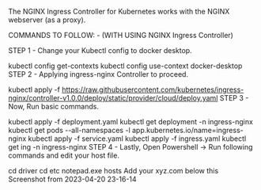 The NGINX Ingress Controller for Kubernetes works with the NGINX webserver (as a proxy).

COMMANDS TO FOLLOW: - (WITH USING NGINX Ingress Controller)

STEP 1 - Change your Kubectl config to docker desktop.

kubectl config get-contexts
kubectl config use-context docker-desktop
STEP 2 - Applying ingress-nginx Controller to proceed.

kubectl apply -f https://raw.githubusercontent.com/kubernetes/ingress-nginx/controller-v1.0.0/deploy/static/provider/cloud/deploy.yaml
STEP 3 - Now, Run basic commands.

kubectl apply -f deployment.yaml
kubectl get deployment -n ingress-nginx
kubectl get pods --all-namespaces -l app.kubernetes.io/name=ingress-nginx
kubectl apply -f service.yaml
kubectl apply -f ingress.yaml
kubectl get ing -n ingress-nginx
STEP 4 - Lastly, Open Powershell -> Run following commands and edit your host file.

cd driver
cd etc
notepad.exe hosts
Add your xyz.com below this
Screenshot from 2023-04-20 23-16-14
